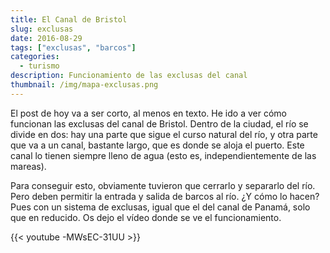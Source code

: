 ```yaml
---
title: El Canal de Bristol
slug: exclusas
date: 2016-08-29
tags: ["exclusas", "barcos"]
categories:
  - turismo
description: Funcionamiento de las exclusas del canal
thumbnail: /img/mapa-exclusas.png
---
```


El post de hoy va a ser corto, al menos en texto. He ido a ver cómo
funcionan las exclusas del canal de Bristol. Dentro de la ciudad, el
río se divide en dos: hay una parte que sigue el curso natural del
río, y otra parte que va a un canal, bastante largo, que es donde se
aloja el puerto. Este canal lo tienen siempre lleno de agua (esto es,
independientemente de las mareas).

Para conseguir esto, obviamente tuvieron que cerrarlo y separarlo del
río. Pero deben permitir la entrada y salida de barcos al río. ¿Y cómo
lo hacen? Pues con un sistema de exclusas, igual que el del canal de
Panamá, solo que en reducido. Os dejo el vídeo donde se ve el
funcionamiento.

{{< youtube -MWsEC-31UU >}}
